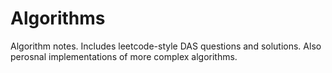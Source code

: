 # Algorithms

Algorithm notes. Includes leetcode-style DAS questions and solutions. Also perosnal implementations of more complex algorithms.
